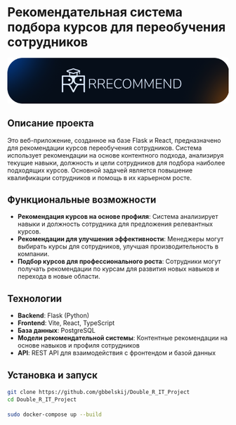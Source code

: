 # Рекомендательная система подбора курсов для переобучения сотрудников

![promo](./img/rrecommend_promo.png)

## Описание проекта

Это веб-приложение, созданное на базе Flask и React, предназначено для рекомендации курсов переобучения сотрудников. Система использует рекомендации на основе контентного подхода, анализируя текущие навыки, должность и цели сотрудников для подбора наиболее подходящих курсов. Основной задачей является повышение квалификации сотрудников и помощь в их карьерном росте.

## Функциональные возможности

- **Рекомендация курсов на основе профиля**: Система анализирует навыки и должность сотрудника для предложения релевантных курсов.
- **Рекомендации для улучшения эффективности**: Менеджеры могут выбирать курсы для сотрудников, улучшая производительность в компании.
- **Подбор курсов для профессионального роста**: Сотрудники могут получать рекомендации по курсам для развития новых навыков и перехода в новые области.

## Технологии

- **Backend**: Flask (Python)
- **Frontend**: Vite, React, TypeScript
- **База данных**: PostgreSQL
- **Модели рекомендательной системы**: Контентные рекомендации на основе навыков и профиля сотрудников
- **API**: REST API для взаимодействия с фронтендом и базой данных

## Установка и запуск

```bash
git clone https://github.com/gbbelskij/Double_R_IT_Project
cd Double_R_IT_Project

sudo docker-compose up --build
```
